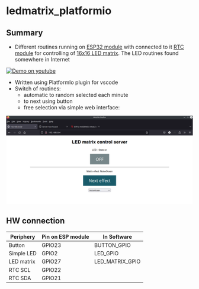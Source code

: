 # ledmatrix_platformio

## Summary

- Different routines running on [ESP32 module](https://www.az-delivery.de/en/products/esp32-developmentboard) with connected to it [RTC module](https://www.az-delivery.de/en/products/ds3231-real-time-clock) for controlling of [16x16 LED matrix](https://www.az-delivery.de/en/products/rgb-led-panel-ws2812b-16x16-256-leds-flexibel-led-modul-5050smd-ic-einzeladressierbare-vollfarbfunktionen-mit-dc5v-kompatibel-mit-raspberry-pi). The LED routines found somewhere in Internet

[![Demo on youtube](https://img.youtube.com/vi/MI0Or3Bt1V4/0.jpg)](https://www.youtube.com/watch?v=MI0Or3Bt1V4 "Demo on youtube")

- Written using PlatformIo plugin for vscode
- Switch of routines:
  - automatic to random selected each minute
  - to next using button
  - free selection via simple web interface:

<p style="text-align: center;"><img src="./docs/Web_Top.png" alt="drawing" width="800"/></p>

## HW connection

| Periphery  | Pin on ESP module | In Software     |
| ---------- | ----------------- | --------------- |
| Button     | GPIO23            | BUTTON_GPIO     |
| Simple LED | GPIO2             | LED_GPIO        |
| LED matrix | GPIO27            | LED_MATRIX_GPIO |
| RTC SCL    | GPIO22            |                 |
| RTC SDA    | GPIO21            |                 |
